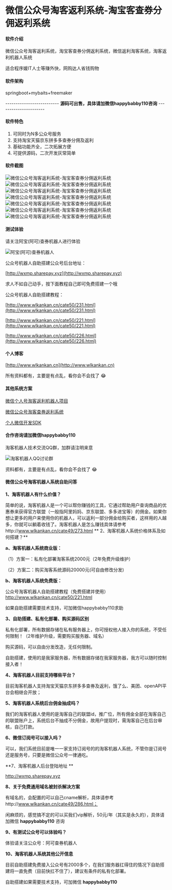 # 微信公众号淘客返利系统-淘宝客查券分佣返利系统

#### 软件介绍
微信公众号淘客返利系统，淘宝客查券分佣返利系统，微信返利淘客系统，淘客返利机器人系统

适合程序媛IT人士等赚外快，网购达人省钱购物

#### 软件架构
springboot+mybaits+freemaker

-------------------------- **源码可出售，具体请加微信happybabby110咨询** ----------------------

#### 软件特色

1.  可同时为N多公众号服务
2.  支持淘宝天猫京东拼多多查券分佣及返利
3.  基础功能齐全，二次拓展方便
4.  可提供源码，二次开发灰常简单

#### 软件截图
![微信公众号淘客返利系统-淘宝客查券分佣返利系统](https://images.gitee.com/uploads/images/2020/0428/101858_8af5bc18_4908820.jpeg "微信公众号淘客返利系统-淘宝客查券分佣返利系统")
![微信公众号淘客返利系统-淘宝客查券分佣返利系统](https://images.gitee.com/uploads/images/2020/0427/105213_c73aaf94_4908820.jpeg "微信公众号淘客返利系统-淘宝客查券分佣返利系统.jpg")
![微信公众号淘客返利系统-淘宝客查券分佣返利系统](https://images.gitee.com/uploads/images/2020/0427/105235_50dbe8f6_4908820.jpeg "微信公众号淘客返利系统-淘宝客查券分佣返利系统.jpg")
![微信公众号淘客返利系统-淘宝客查券分佣返利系统](https://images.gitee.com/uploads/images/2020/0427/105244_ef9e150e_4908820.jpeg "微信公众号淘客返利系统-淘宝客查券分佣返利系统.jpg")
![微信公众号淘客返利系统-淘宝客查券分佣返利系统](https://images.gitee.com/uploads/images/2020/0427/105255_02e3f38a_4908820.jpeg "微信公众号淘客返利系统-淘宝客查券分佣返利系统.jpg")
![微信公众号淘客返利系统-淘宝客查券分佣返利系统](https://images.gitee.com/uploads/images/2020/0427/105305_72cd199b_4908820.jpeg "微信公众号淘客返利系统-淘宝客查券分佣返利系统.jpg")
![微信公众号淘客返利系统-淘宝客查券分佣返利系统](https://images.gitee.com/uploads/images/2020/0427/105317_bf434e71_4908820.jpeg "微信公众号淘客返利系统-淘宝客查券分佣返利系统.jpg")
#### 测试体验

请关注阿宝(阿可)查券机器人进行体验

![阿宝(阿可)查券机器人](http://www.wlkankan.cn/image/202004/597763B6D3EDAF47B940C91CA01BBADF.jpg "阿宝(阿可)查券机器人")

公众号机器人自助搭建公众号后台地址：

[http://wxmp.sharepay.xyz](http://wxmp.sharepay.xyz)

求人不如自己动手，按下面教程自己即可免费搭建一个哦

公众号机器人自助搭建教程：

[http://www.wlkankan.cn/cate50/231.html](http://www.wlkankan.cn/cate50/231.html)

[http://www.wlkankan.cn/cate50/221.html](http://www.wlkankan.cn/cate50/221.html)

[http://www.wlkankan.cn/cate50/226.html](http://www.wlkankan.cn/cate50/226.html)

#### 个人博客

[http://www.wlkankan.cn](http://www.wlkankan.cn)

所有资料都有，主要是有点乱，看你会不会找了 :joy: 


#### 其他系统方案

[微信个人号淘客返利机器人项目](https://gitee.com/tangjinjinwx/wechatbot)


[微信公众号淘客查券返利系统](https://gitee.com/tangjinjinwx/wechatfanli)


[个人微信开发SDK](https://gitee.com/tangjinjinwx/Public.WeChat.CRM.SDK/)


#### 合作咨询请加微信happybabby110

淘客机器人技术交流QQ群，加群请注明来意

![淘客机器人QQ讨论群](http://www.wlkankan.cn/image/201912/3098E71D26551D482FB4E91373C4B078.png "淘客机器人QQ讨论群")


资料都有，主要是有点乱，看你会不会找了 :joy:

#### 微信公众号淘客机器人系统自助问答
 **1、淘客机器人有什么价值？** 

简单的说，淘客机器人是一个可以帮你赚钱的工具，它通过帮助用户查询商品的优惠券来获得官方联盟（一般指阿里妈妈、京东联盟、多多进宝等）的佣金。如果你想让更多的用户来使用你的机器人，可以返利一部分佣金给购买者，这样用的人越多，你就可以躺着收钱了。淘客机器人是怎么赚钱具体请参考http://www.wlkankan.cn/cate49/273.html
 **
2、淘客机器人系统价格体系及如何搭建？** 

 **a、淘客机器人系统商业版：** 

（1）方案一：私有化部署淘客系统2000元（2年免费升级维护）

（2）方案二：购买淘客系统源码20000元(可自由修改分发)

 **b、淘客机器人系统免费版：** 

公众号淘客机器人自助搭建教程（免费搭建并使用） http://www.wlkankan.cn/cate50/221.html 

如果自助搭建需要技术支持，可加微信happybabby110求助

 **3、自助搭建、私有化部署、购买源码区别** 

私有化部署，所有数据存储在私有服务器上，你可授权他人接入你的系统，不受任何限制！（2年维护升级，需要购买服务器、域名）

购买源码，可以自由分发改造，无任何限制。

自助搭建，使用的是我家服务器，所有数据存储在我家服务器，我方可以随时控制接入者！

 **4、淘客机器人目前支持哪些平台？** 

目前淘客机器人支持淘宝天猫京东拼多多查券及返利，饿了么、美团、openAPI平台会相继会开放；

 **5、淘客机器人系统后台佣金抽成吗？** 

我们的淘客机器人使用的是淘客自己的联盟id，推广位，所有佣金全部在淘客自己的联盟账户上，系统后台不抽成不分佣金，故用户提现时，需淘客自己在后台审核，自己打款。

 **6、微信订阅号可以接入吗？** 

可以，我们系统目前是唯一一家支持订阅号的的淘客机器人系统，不管你是订阅号还是服务号，只要是微信公众号一律通吃。

 **7、淘客机器人后台登陆地址 ** 

http://wxmp.sharepay.xyz

 **8、关于免费通用域名被封杀解决方案** 

有域名的，会配置的可以自己cname解析，具体请参考http://www.wlkankan.cn/cate49/286.html；

闲麻烦的，感觉搞不定的可以买我们vip解析，50元/年（其实是永久的），具体请加微信 **happybabby110** 咨询

 **9、有测试公众号可以体验吗？** 

体验请关注公众号：阿可查券机器人

 **10、淘客机器人系统其他公开信息** 

目前自助搭建免费接入公众号有2000多个，在我们服务器扛得住的情况下自助搭建将一直免费（目前快扛不住了），建议有条件的私有化部署。

自助搭建如果需要技术支持，可加微信 **happybabby110** 


